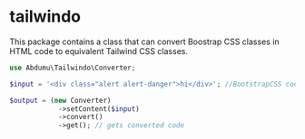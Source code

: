 # tailwindo

This package contains a class that can convert Boostrap CSS classes in HTML code to equivalent Tailwind CSS classes.

```php
use Abdumu\Tailwindo\Converter;

$input = '<div class="alert alert-danger">hi</div>'; //BootstrapCSS code

$output = (new Converter)
            ->setContent($input)
            ->convert()
            ->get(); // gets converted code
```


